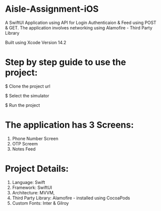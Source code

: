 # Aisle-Assignment-iOS

A SwiftUI Application using API for Login Authenticaion & Feed using POST & GET.
The application involves networking using Alamofire - Third Party Library

Built using Xcode Version 14.2

# Step by step guide to use the project:

$ Clone the project url

$ Select the simulator

$ Run the project

# The application has 3 Screens:
  1. Phone Number Screen
  2. OTP Screem
  3. Notes Feed

# Project Details:
  1. Language: Swift
  2. Framework: SwiftUI
  3. Architecture: MVVM,
  4. Third Party Library: Alamofire - installed using CocoaPods
  5. Custom Fonts: Inter & Gilroy
